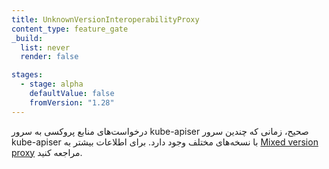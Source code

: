 ```yaml
---
title: UnknownVersionInteroperabilityProxy
content_type: feature_gate
_build:
  list: never
  render: false

stages:
  - stage: alpha 
    defaultValue: false
    fromVersion: "1.28"
---
```

درخواست‌های منابع پروکسی به سرور kube-apiser صحیح، زمانی که چندین سرور kube-apiser با نسخه‌های مختلف وجود دارد. برای اطلاعات بیشتر به [Mixed version proxy](/docs/concepts/architecture/mixed-version-proxy/) مراجعه کنید.